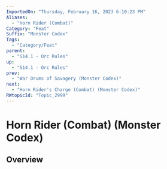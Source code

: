 ```yaml
---
ImportedOn: "Thursday, February 16, 2023 6:10:23 PM"
Aliases:
  - "Horn Rider (Combat)"
Category: "Feat"
Suffix: "Monster Codex"
Tags:
  - "Category/Feat"
parent:
  - "S14.1 - Orc Rules"
up:
  - "S14.1 - Orc Rules"
prev:
  - "War Drums of Savagery (Monster Codex)"
next:
  - "Horn Rider's Charge (Combat) (Monster Codex)"
RWtopicId: "Topic_2999"
---
```

# Horn Rider (Combat) (Monster Codex)
## Overview

